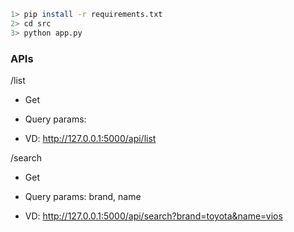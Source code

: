 ```bash
1> pip install -r requirements.txt
2> cd src
3> python app.py
```

### APIs

/list

+ Get

+ Query params:

+ VD: http://127.0.0.1:5000/api/list

/search

+ Get

+ Query params: brand, name

+ VD: http://127.0.0.1:5000/api/search?brand=toyota&name=vios


